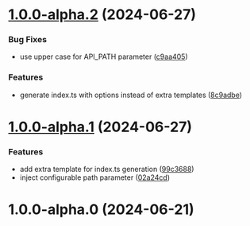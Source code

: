 

# [1.0.0-alpha.2](https://github.com/archeionproject/swagger-angular-api/compare/v1.0.0-alpha.1...v1.0.0-alpha.2) (2024-06-27)


### Bug Fixes

* use upper case for API_PATH parameter ([c9aa405](https://github.com/archeionproject/swagger-angular-api/commit/c9aa405cd08a745185fab048245e95876f590f48))


### Features

* generate index.ts with options instead of extra templates ([8c9adbe](https://github.com/archeionproject/swagger-angular-api/commit/8c9adbeceeae141ce6c31d04a0c0f77e663d0f08))

# [1.0.0-alpha.1](https://github.com/archeionproject/swagger-angular-api/compare/v1.0.0-alpha.0...v1.0.0-alpha.1) (2024-06-27)


### Features

* add extra template for index.ts generation ([99c3688](https://github.com/archeionproject/swagger-angular-api/commit/99c3688f3305c16e82eb4863e4f4814b74edc42b))
* inject configurable path parameter ([02a24cd](https://github.com/archeionproject/swagger-angular-api/commit/02a24cda6976bf34fdfe6831559afb971d071429))

# 1.0.0-alpha.0 (2024-06-21)
